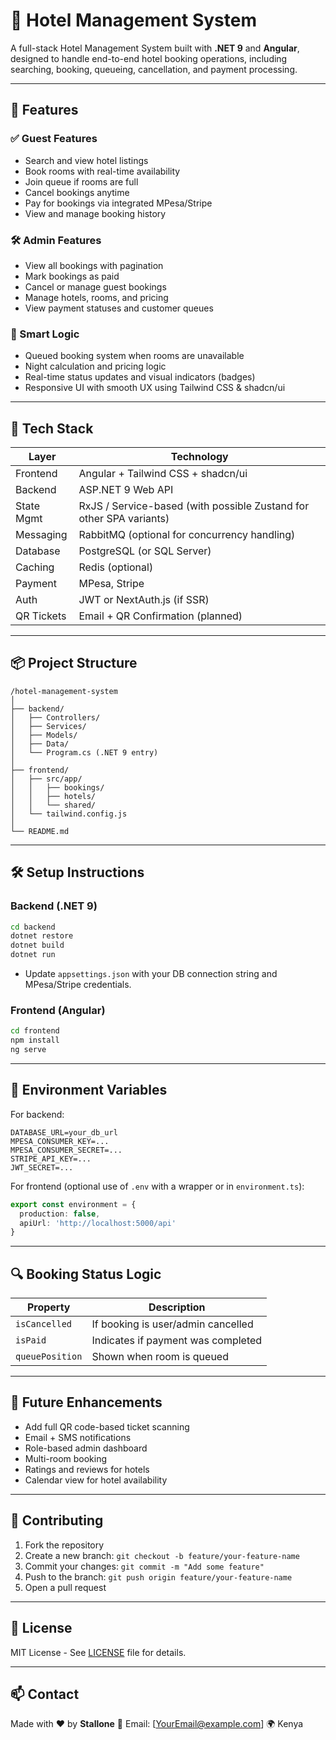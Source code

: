 # 🏨 Hotel Management System

A full-stack Hotel Management System built with **.NET 9** and **Angular**, designed to handle end-to-end hotel booking operations, including searching, booking, queueing, cancellation, and payment processing.

---

## 🚀 Features

### ✅ Guest Features

* Search and view hotel listings
* Book rooms with real-time availability
* Join queue if rooms are full
* Cancel bookings anytime
* Pay for bookings via integrated MPesa/Stripe
* View and manage booking history

### 🛠️ Admin Features

* View all bookings with pagination
* Mark bookings as paid
* Cancel or manage guest bookings
* Manage hotels, rooms, and pricing
* View payment statuses and customer queues

### 🧠 Smart Logic

* Queued booking system when rooms are unavailable
* Night calculation and pricing logic
* Real-time status updates and visual indicators (badges)
* Responsive UI with smooth UX using Tailwind CSS & shadcn/ui

---

## 🧰 Tech Stack

| Layer      | Technology                                                          |
| ---------- | ------------------------------------------------------------------- |
| Frontend   | Angular + Tailwind CSS + shadcn/ui                                  |
| Backend    | ASP.NET 9 Web API                                                   |
| State Mgmt | RxJS / Service-based (with possible Zustand for other SPA variants) |
| Messaging  | RabbitMQ (optional for concurrency handling)                        |
| Database   | PostgreSQL (or SQL Server)                                          |
| Caching    | Redis (optional)                                                    |
| Payment    | MPesa, Stripe                                                       |
| Auth       | JWT or NextAuth.js (if SSR)                                         |
| QR Tickets | Email + QR Confirmation (planned)                                   |

---

## 📦 Project Structure

```
/hotel-management-system
│
├── backend/
│   ├── Controllers/
│   ├── Services/
│   ├── Models/
│   ├── Data/
│   └── Program.cs (.NET 9 entry)
│
├── frontend/
│   ├── src/app/
│   │   ├── bookings/
│   │   ├── hotels/
│   │   └── shared/
│   └── tailwind.config.js
│
└── README.md
```

---

## 🛠 Setup Instructions

### Backend (.NET 9)

```bash
cd backend
dotnet restore
dotnet build
dotnet run
```

* Update `appsettings.json` with your DB connection string and MPesa/Stripe credentials.

### Frontend (Angular)

```bash
cd frontend
npm install
ng serve
```

---

## 🔐 Environment Variables

For backend:

```env
DATABASE_URL=your_db_url
MPESA_CONSUMER_KEY=...
MPESA_CONSUMER_SECRET=...
STRIPE_API_KEY=...
JWT_SECRET=...
```

For frontend (optional use of `.env` with a wrapper or in `environment.ts`):

```ts
export const environment = {
  production: false,
  apiUrl: 'http://localhost:5000/api'
}
```

---

## 🔍 Booking Status Logic

| Property        | Description                        |
| --------------- | ---------------------------------- |
| `isCancelled`   | If booking is user/admin cancelled |
| `isPaid`        | Indicates if payment was completed |
| `queuePosition` | Shown when room is queued          |

---

## 🧪 Future Enhancements

* Add full QR code-based ticket scanning
* Email + SMS notifications
* Role-based admin dashboard
* Multi-room booking
* Ratings and reviews for hotels
* Calendar view for hotel availability

---

## 🤝 Contributing

1. Fork the repository
2. Create a new branch: `git checkout -b feature/your-feature-name`
3. Commit your changes: `git commit -m "Add some feature"`
4. Push to the branch: `git push origin feature/your-feature-name`
5. Open a pull request

---

## 📄 License

MIT License - See [LICENSE](LICENSE) file for details.

---

## 📫 Contact

Made with ❤️ by **Stallone**
📧 Email: \[[YourEmail@example.com](mailto:YourEmail@example.com)]
🌍 Kenya
